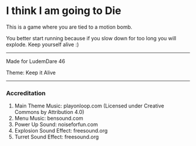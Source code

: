 # I think I am going to Die
This is a game where you are tied to a motion bomb.

You better start running because if you slow down for too long you will explode.
Keep yourself alive :)
___
Made for LudemDare 46

Theme: Keep it Alive
___
### Accreditation

1. Main Theme Music: playonloop.com (Licensed under Creative Commons by Attribution 4.0)
2. Menu Music: bensound.com
3. Power Up Sound: noiseforfun.com
4. Explosion Sound Effect: freesound.org
5. Turret Sound Effect: freesound.org